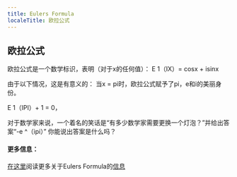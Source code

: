 ```yaml
---
title: Eulers Formula
localeTitle: 欧拉公式
---
```

## 欧拉公式

欧拉公式是一个数学标识，表明（对于x的任何值）： E 1（IX）= cosx + isinx

由于以下情况，这是有意义的： 当x = pi时，欧拉公式赋予了pi，e和i的美丽身份。

E 1（IPI）+ 1 = 0，

对于数学家来说，一个着名的笑话是“有多少数学家需要更换一个灯泡？”并给出答案“-e ^（ipi）” 你能说出答案是什么吗？

#### 更多信息：

[在这里](http://mathworld.wolfram.com/EulerFormula.html)阅读更多关于Eulers Formula的[信息](http://mathworld.wolfram.com/EulerFormula.html)